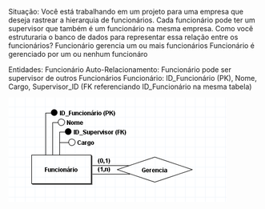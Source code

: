 Situação: Você está trabalhando em um projeto para uma empresa que deseja rastrear a hierarquia de funcionários. Cada funcionário pode ter um supervisor que também é um funcionário na mesma empresa. Como você estruturaria o banco de dados para representar essa relação entre os funcionários?
Funcionário gerencia um ou mais funcionários
Funcionário é gerenciado por um ou nenhum funcionáro

Entidades: Funcionário
Auto-Relacionamento: Funcionário pode ser supervisor de outros Funcionários
Funcionário: ID_Funcionário (PK), Nome, Cargo, Supervisor_ID (FK referenciando ID_Funcionário na mesma tabela)

![Alt text](Conceitual_8.png)